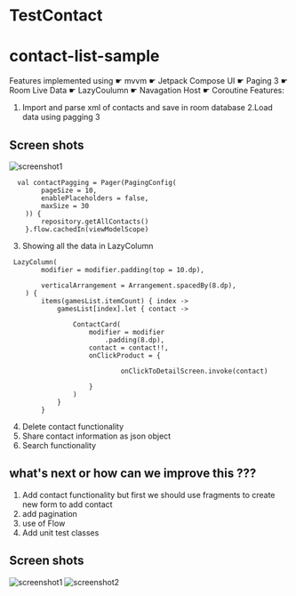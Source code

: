 # TestContact
# contact-list-sample
Features implemented using
 ☛ mvvm 
 ☛ Jetpack Compose UI 
 ☛ Paging 3 
 ☛ Room Live Data
 ☛ LazyCoulumn
 ☛ Navagation Host
 ☛ Coroutine 
 Features: 
1. Import and parse xml of contacts and save in room database
2.Load data using pagging 3 
## Screen shots
![screenshot1](https://github.com/iukust3/TestContact/blob/master/main_image.png)
```
  val contactPagging = Pager(PagingConfig(
        pageSize = 10,
        enablePlaceholders = false,
        maxSize = 30
    )) {
        repository.getAllContacts()
    }.flow.cachedIn(viewModelScope)
```

3. Showing all the data in LazyColumn
```
 LazyColumn(
        modifier = modifier.padding(top = 10.dp),

        verticalArrangement = Arrangement.spacedBy(8.dp),
    ) {
        items(gamesList.itemCount) { index ->
            gamesList[index].let { contact ->
              
                ContactCard(
                    modifier = modifier
                        .padding(8.dp),
                    contact = contact!!,
                    onClickProduct = {

                            onClickToDetailScreen.invoke(contact)

                    }
                )
            }
        }
```
4. Delete contact functionality
5. Share contact information as json object
6. Search functionality


## what's next or how can we improve this ??? 

1. Add contact functionality but first we should use fragments to create new form to add contact
2. add pagination
3. use of Flow
4. Add unit test classes

## Screen shots
![screenshot1](https://github.com/ahsanbhatti49/contact-list-sample/blob/main/screenshot_1.jpg?raw=true "screenshot1")
![screenshot2](https://github.com/ahsanbhatti49/contact-list-sample/blob/main/screenshot_2.jpg?raw=true "screenshot2")

